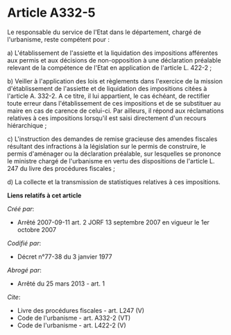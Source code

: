 # Article A332-5

Le responsable du service de l'Etat dans le département, chargé de l'urbanisme, reste compétent pour : 

a) L'établissement de l'assiette et la liquidation des impositions afférentes aux permis et aux décisions de non-opposition à
une déclaration préalable relevant de la compétence de l'Etat en application de l'article L. 422-2 ; 

b) Veiller à l'application des lois et règlements dans l'exercice de la mission d'établissement de l'assiette et de
liquidation des impositions citées à l'article A. 332-2. A ce titre, il lui appartient, le cas échéant, de rectifier toute
erreur dans l'établissement de ces impositions et de se substituer au maire en cas de carence de celui-ci. Par ailleurs, il
répond aux réclamations relatives à ces impositions lorsqu'il est saisi directement d'un recours hiérarchique ; 

c) L'instruction des demandes de remise gracieuse des amendes fiscales résultant des infractions à la législation sur le
permis de construire, le permis d'aménager ou la déclaration préalable, sur lesquelles se prononce le ministre chargé de
l'urbanisme en vertu des dispositions de l'article L. 247 du livre des procédures fiscales ; 

d) La collecte et la transmission de statistiques relatives à ces impositions.

**Liens relatifs à cet article**

_Créé par_:

  - Arrêté 2007-09-11 art. 2 JORF 13 septembre 2007 en vigueur le 1er octobre 2007

_Codifié par_:

  - Décret n°77-38 du 3 janvier 1977

_Abrogé par_:

  - Arrêté du 25 mars 2013 - art. 1

_Cite_:

  - Livre des procédures fiscales - art. L247 (V)
  - Code de l'urbanisme - art. A332-2 (VT)
  - Code de l'urbanisme - art. L422-2 (V)
